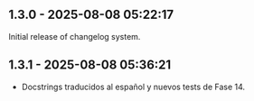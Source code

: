 ## 1.3.0 - 2025-08-08 05:22:17
Initial release of changelog system.

## 1.3.1 - 2025-08-08 05:36:21
- Docstrings traducidos al español y nuevos tests de Fase 14.

